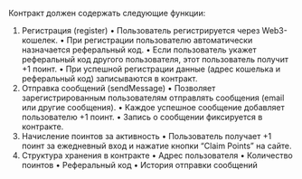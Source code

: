Контракт должен содержать следующие функции:

1.  Регистрация (register)
    • Пользователь регистрируется через Web3-кошелек.
    • При регистрации пользователю автоматически назначается реферальный код.
    • Если пользователь укажет реферальный код другого пользователя, этот пользователь получит +1 поинт.
    • При успешной регистрации данные (адрес кошелька и реферальный код) записываются в контракт.
2.  Отправка сообщений (sendMessage)
    • Позволяет зарегистрированным пользователям отправлять сообщения (email или другие сообщения).
    • Каждое успешное сообщение добавляет пользователю +1 поинт.
    • Запись о сообщении фиксируется в контракте.
3.  Начисление поинтов за активность
    • Пользователь получает +1 поинт за ежедневный вход и нажатие кнопки “Claim Points” на сайте.
4.  Структура хранения в контракте
    • Адрес пользователя
    • Количество поинтов
    • Реферальный код
    • История отправки сообщений

